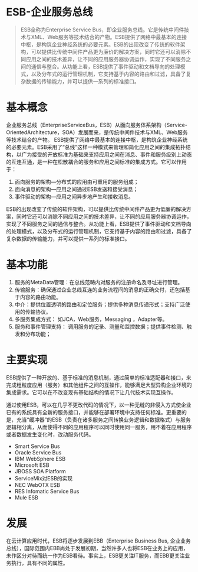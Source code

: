 ESB-企业服务总线
==========
>ESB全称为Enterprise Service Bus，即企业服务总线。它是传统中间件技术与XML、Web服务等技术结合的产物。ESB提供了网络中最基本的连接中枢，是构筑企业神经系统的必要元素。ESB的出现改变了传统的软件架构，可以提供比传统中间件产品更为廉价的解决方案，同时它还可以消除不同应用之间的技术差异，让不同的应用服务器协调运作，实现了不同服务之间的通信与整合。从功能上看，ESB提供了事件驱动和文档导向的处理模式，以及分布式的运行管理机制，它支持基于内容的路由和过滤，具备了复杂数据的传输能力，并可以提供一系列的标准接口。

# 基本概念
企业服务总线（EnterpriseServiceBus，ESB）从面向服务体系架构（Service-OrientedArchitecture，SOA）发展而来，是传统中间件技术与XML、Web服务等技术结合的产物。
ESB提供了网络中最基本的连接中枢，是构筑企业神经系统的必要元素。ESB采用了“总线”这样一种模式来管理和简化应用之间的集成拓扑结构，以广为接受的开放标准为基础来支持应用之间在消息、事件和服务级别上动态的互连互通，是一种在松散耦合的服务和应用之间标准的集成方式。它可以作用于：
1. 面向服务的架构—分布式的应用由可重用的服务组成；
2. 面向消息的架构—应用之间通过ESB发送和接受消息；
3. 事件驱动的架构—应用之间异步地产生和接收消息。

ESB的出现改变了传统的软件架构，可以提供比传统中间件产品更为低廉的解决方案，同时它还可以消除不同应用之间的技术差异，让不同的应用服务器协调运作，实现了不同服务之间的通信与整合。从功能上看，ESB提供了事件驱动和文档导向的处理模式，以及分布式的运行管理机制，它支持基于内容的路由和过滤，具备了复杂数据的传输能力，并可以提供一系列的标准接口。

# 基本功能
1. 服务的MetaData管理：在总线范畴内对服务的注册命名及寻址进行管理。
2. 传输服务：确保通过企业总线互连的业务流程间的消息的正确交付，还包括基于内容的路由功能。
3. 中介：提供位置透明的路由和定位服务；提供多种消息传递形式；支持广泛使用的传输协议。
4. 多服务集成方式： 如JCA，Web服务，Messaging ，Adapter等。
5. 服务和事件管理支持： 调用服务的记录、测量和监控数据；提供事件检测、触发和分布功能；

# 主要实现
ESB提供了一种开放的、基于标准的消息机制，通过简单的标准适配器和接口，来完成粗粒度应用（服务）和其他组件之间的互操作，能够满足大型异构企业环境的集成需求。它可以在不改变现有基础结构的情况下让几代技术实现互操作。

通过使用ESB，可以在几乎不更改代码的情况下，以一种无缝的非侵入方式使企业已有的系统具有全新的服务接口，并能够在部署环境中支持任何标准。更重要的是，充当“缓冲器”的ESB（负责在诸多服务之间转换业务逻辑和数据格式）与服务逻辑相分离，从而使得不同的应用程序可以同时使用同一服务，用不着在应用程序或者数据发生变化时，改动服务代码。

* Smart Service Bus
* Oracle Service Bus
* IBM WebSphere ESB
* Microsoft ESB
* JBOSS SOA Platform
* ServiceMix对ESB的实现
* NEC WebOTX ESB
* RES Infomatic Service Bus
* Mule ESB

# 发展
在云计算应用时代，ESB将逐步发展到EBB（Enterprise Business Bus, 企业业务总线），国际范围内EBB尚处于发展初期，当然许多人也将ESB在业务上的应用，未作区分对待而统一作为ESB看待。事实上，ESB更关注IT服务，而EBB更关注业务执行，具有不同的属性。
